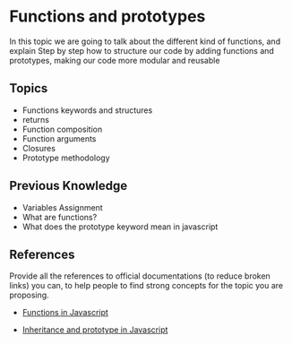# Functions and prototypes

In this topic we are going to talk about the different kind of functions, and
explain Step by step how to structure our code by adding functions and
prototypes, making our code more modular and reusable

## Topics

* Functions keywords and structures
* returns
* Function composition
* Function arguments
* Closures
* Prototype methodology

## Previous Knowledge

* Variables Assignment
* What are functions?
* What does the prototype keyword mean in javascript

## References

Provide all the references to official documentations (to reduce broken links)
you can, to help people to find strong concepts for the topic you are proposing.

* [Functions in Javascript](https://developer.mozilla.org/en-US/docs/Web/JavaScript/Guide/Functions)

* [Inheritance and prototype in Javascript](https://developer.mozilla.org/en-US/docs/Web/JavaScript/Inheritance_and_the_prototype_chain)
